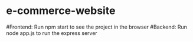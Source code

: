 # e-commerce-website
#Frontend: Run npm start to see the project in the browser
#Backend: Run node app.js to run the express server
